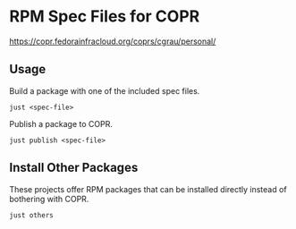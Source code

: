 # RPM Spec Files for COPR

https://copr.fedorainfracloud.org/coprs/cgrau/personal/

## Usage

Build a package with one of the included spec files.

```
just <spec-file>
```

Publish a package to COPR.

```
just publish <spec-file>
```

## Install Other Packages

These projects offer RPM packages that can be installed directly instead of bothering with COPR.

```
just others
```
